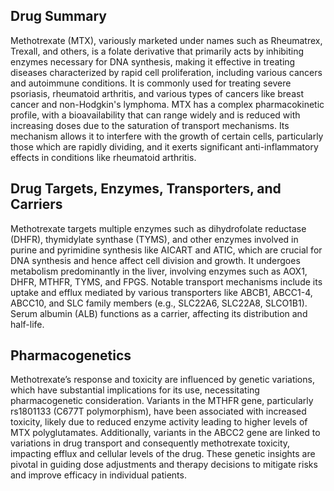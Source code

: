 ## Drug Summary
Methotrexate (MTX), variously marketed under names such as Rheumatrex, Trexall, and others, is a folate derivative that primarily acts by inhibiting enzymes necessary for DNA synthesis, making it effective in treating diseases characterized by rapid cell proliferation, including various cancers and autoimmune conditions. It is commonly used for treating severe psoriasis, rheumatoid arthritis, and various types of cancers like breast cancer and non-Hodgkin's lymphoma. MTX has a complex pharmacokinetic profile, with a bioavailability that can range widely and is reduced with increasing doses due to the saturation of transport mechanisms. Its mechanism allows it to interfere with the growth of certain cells, particularly those which are rapidly dividing, and it exerts significant anti-inflammatory effects in conditions like rheumatoid arthritis.

## Drug Targets, Enzymes, Transporters, and Carriers
Methotrexate targets multiple enzymes such as dihydrofolate reductase (DHFR), thymidylate synthase (TYMS), and other enzymes involved in purine and pyrimidine synthesis like AICART and ATIC, which are crucial for DNA synthesis and hence affect cell division and growth. It undergoes metabolism predominantly in the liver, involving enzymes such as AOX1, DHFR, MTHFR, TYMS, and FPGS. Notable transport mechanisms include its uptake and efflux mediated by various transporters like ABCB1, ABCC1-4, ABCC10, and SLC family members (e.g., SLC22A6, SLC22A8, SLCO1B1). Serum albumin (ALB) functions as a carrier, affecting its distribution and half-life.

## Pharmacogenetics
Methotrexate’s response and toxicity are influenced by genetic variations, which have substantial implications for its use, necessitating pharmacogenetic consideration. Variants in the MTHFR gene, particularly rs1801133 (C677T polymorphism), have been associated with increased toxicity, likely due to reduced enzyme activity leading to higher levels of MTX polyglutamates. Additionally, variants in the ABCC2 gene are linked to variations in drug transport and consequently methotrexate toxicity, impacting efflux and cellular levels of the drug. These genetic insights are pivotal in guiding dose adjustments and therapy decisions to mitigate risks and improve efficacy in individual patients.